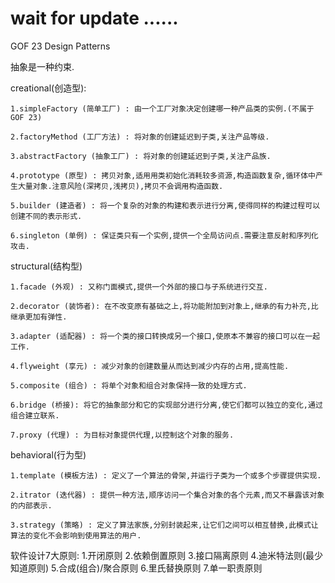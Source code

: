 #   wait for update ......

GOF 23 Design Patterns

抽象是一种约束.

creational(创造型):

    1.simpleFactory (简单工厂) : 由一个工厂对象决定创建哪一种产品类的实例.(不属于GOF 23)
    
    2.factoryMethod (工厂方法) : 将对象的创建延迟到子类,关注产品等级.
    
    3.abstractFactory (抽象工厂) : 将对象的创建延迟到子类,关注产品族.
    
    4.prototype (原型) : 拷贝对象,适用用类初始化消耗较多资源,构造函数复杂,循环体中产生大量对象.注意风险(深拷贝,浅拷贝),拷贝不会调用构造函数.
    
    5.builder (建造者) : 将一个复杂的对象的构建和表示进行分离,使得同样的构建过程可以创建不同的表示形式.
    
    6.singleton (单例) : 保证类只有一个实例,提供一个全局访问点.需要注意反射和序列化攻击.

structural(结构型)

    1.facade (外观) : 又称门面模式,提供一个外部的接口与子系统进行交互.
    
    2.decorator (装饰者): 在不改变原有基础之上,将功能附加到对象上,继承的有力补充,比继承更加有弹性.
    
    3.adapter (适配器) : 将一个类的接口转换成另一个接口,使原本不兼容的接口可以在一起工作.
    
    4.flyweight (享元) : 减少对象的创建数量从而达到减少内存的占用,提高性能.
    
    5.composite (组合) : 将单个对象和组合对象保持一致的处理方式.
    
    6.bridge (桥接): 将它的抽象部分和它的实现部分进行分离,使它们都可以独立的变化,通过组合建立联系.
    
    7.proxy (代理) : 为目标对象提供代理,以控制这个对象的服务.
    
behavioral(行为型)
    
    1.template (模板方法) : 定义了一个算法的骨架,并运行子类为一个或多个步骤提供实现.

    2.itrator (迭代器) : 提供一种方法,顺序访问一个集合对象的各个元素,而又不暴露该对象的内部表示.
    
    3.strategy (策略) : 定义了算法家族,分别封装起来,让它们之间可以相互替换,此模式让算法的变化不会影响到使用算法的用户.

软件设计7大原则:
    1.开闭原则
    2.依赖倒置原则
    3.接口隔离原则
    4.迪米特法则(最少知道原则)
    5.合成(组合)/聚合原则
    6.里氏替换原则
    7.单一职责原则